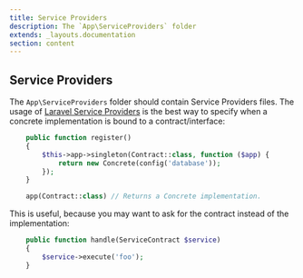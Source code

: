 ```yaml
---
title: Service Providers
description: The `App\ServiceProviders` folder
extends: _layouts.documentation
section: content
---
```



## Service Providers

The `App\ServiceProviders` folder should contain Service Providers files. The usage of
[Laravel Service Providers](https://laravel.com/docs/providers) is the best way to specify
when a concrete implementation is bound to a contract/interface:
```php
    public function register()
    {
        $this->app->singleton(Contract::class, function ($app) {
            return new Concrete(config('database'));
        });
    }

    app(Contract::class) // Returns a Concrete implementation.
```

This is useful, because you may want to ask for the contract instead of the implementation:
```php
    public function handle(ServiceContract $service)
    {
        $service->execute('foo');
    }
```
